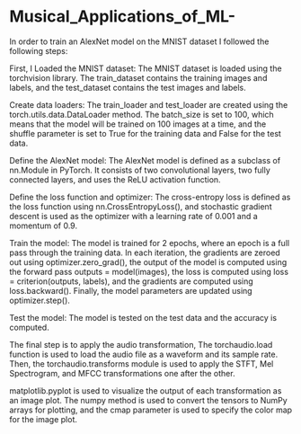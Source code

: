 # Musical_Applications_of_ML-


In order to train an AlexNet model on the MNIST dataset I followed the following steps: 

First, I Loaded the MNIST dataset: The MNIST dataset is loaded using the torchvision library. The train_dataset contains the training images and labels, and the test_dataset contains the test images and labels.

Create data loaders: The train_loader and test_loader are created using the torch.utils.data.DataLoader method. The batch_size is set to 100, which means that the model will be trained on 100 images at a time, and the shuffle parameter is set to True for the training data and False for the test data.

Define the AlexNet model: The AlexNet model is defined as a subclass of nn.Module in PyTorch. It consists of two convolutional layers, two fully connected layers, and uses the ReLU activation function.

Define the loss function and optimizer: The cross-entropy loss is defined as the loss function using nn.CrossEntropyLoss(), and stochastic gradient descent is used as the optimizer with a learning rate of 0.001 and a momentum of 0.9.

Train the model: The model is trained for 2 epochs, where an epoch is a full pass through the training data. In each iteration, the gradients are zeroed out using optimizer.zero_grad(), the output of the model is computed using the forward pass outputs = model(images), the loss is computed using loss = criterion(outputs, labels), and the gradients are computed using loss.backward(). Finally, the model parameters are updated using optimizer.step().

Test the model: The model is tested on the test data and the accuracy is computed.

The final step is to apply the audio transformation, 
The torchaudio.load function is used to load the audio file as a waveform and its sample rate. Then, the torchaudio.transforms module is used to apply the STFT, Mel Spectrogram, and MFCC transformations one after the other.

matplotlib.pyplot is used to visualize the output of each transformation as an image plot. The numpy method is used to convert the tensors to NumPy arrays for plotting, and the cmap parameter is used to specify the color map for the image plot.


